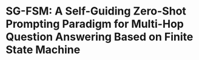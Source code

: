 # SG-FSM: A Self-Guiding Zero-Shot Prompting Paradigm  for Multi-Hop Question Answering Based on Finite State Machine
